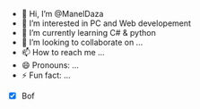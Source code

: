 - 👋 Hi, I’m @ManelDaza
- 👀 I’m interested in PC and Web developement
- 🌱 I’m currently learning C# & python
- 💞️ I’m looking to collaborate on ...
- 📫 How to reach me ...
- 😄 Pronouns: ...
- ⚡ Fun fact: ...
- [x] Bof

<!---
ManelDaza/ManelDaza is a ✨ special ✨ repository because its `README.md` (this file) appears on your GitHub profile.
You can click the Preview link to take a look at your changes.
--->
